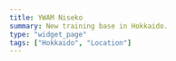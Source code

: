 ```yaml
---
title: YWAM Niseko
summary: New training base in Hokkaido.
type: "widget_page"
tags: ["Hokkaido", "Location"]
---
```

